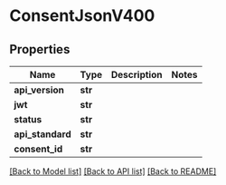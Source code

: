 # ConsentJsonV400

## Properties
Name | Type | Description | Notes
------------ | ------------- | ------------- | -------------
**api_version** | **str** |  | 
**jwt** | **str** |  | 
**status** | **str** |  | 
**api_standard** | **str** |  | 
**consent_id** | **str** |  | 

[[Back to Model list]](../README.md#documentation-for-models) [[Back to API list]](../README.md#documentation-for-api-endpoints) [[Back to README]](../README.md)


